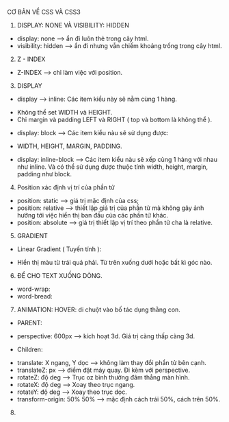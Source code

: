 CƠ BẢN VỀ CSS VÀ CSS3

1. DISPLAY: NONE VÀ VISIBILITY: HIDDEN

- display: none --> ẩn đi luôn thẻ trong cây html.
- visibility: hidden --> ẩn đi nhưng vẫn chiếm khoảng trống trong cây html.

2. Z - INDEX

- Z-INDEX --> chỉ làm việc với position.

3. DISPLAY

- display --> inline: Các item kiểu này sẽ nằm cùng 1 hàng.

* Không thể set WIDTH và HEIGHT.
* Chỉ margin và padding LEFT và RIGHT ( top và bottom là không thể ).

- display: block --> Các item kiểu nàu sẽ sử dụng được:

* WIDTH, HEIGHT, MARGIN, PADDING.

- display: inline-block --> Các item kiểu nàu sẽ xếp cùng 1 hàng với nhau như inline. Và có thể sử dụng được thuộc tính width, height, margin, padding như block.

4. Position
   xác định vị trí của phần tử

- position: static --> giá trị mặc định của css;
- position: relative --> thiết lập giá trị của phần tử mà không gây ảnh hưởng tới việc hiển thị ban đầu của các phần tử khác.
- position: absolute --> giá trị thiết lập vị trí theo phần tử cha là relative.

5. GRADIENT

- Linear Gradient ( Tuyến tính ):

* Hiển thị màu từ trái quá phải. Từ trên xuống dưới hoặc bất kì góc nào.

6. ĐỂ CHO TEXT XUỐNG DÒNG.

- word-wrap:
- word-bread:

7. ANIMATION:
   HOVER: di chuột vào bố tác dụng thằng con.

- PARENT:

* perspective: 600px --> kích hoạt 3d. Giá trị càng thấp càng 3d.

- Children:

* translate: X ngang, Y dọc --> không làm thay đổi phần tử bên cạnh.
* translateZ: px --> điểm đặt máy quay. Đi kèm với perspective.
* rotateZ: độ deg --> Trục oz bình thường đâm thẳng màn hình.
* rotateX: độ deg --> Xoay theo trục ngang.
* rotateY: độ deg --> Xoay theo trục dọc.
* transform-origin: 50% 50% --> mặc định cách trái 50%, cách trên 50%.

8.
